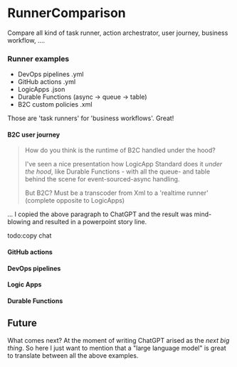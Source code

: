 # RunnerComparison
Compare all kind of task runner, action archestrator, user journey, business workflow, ....

### Runner examples

- DevOps pipelines  .yml
- GitHub actions  .yml
- LogicApps .json
- Durable Functions (async -> queue -> table)
- B2C custom policies .xml

Those are 'task runners' for 'business workflows'. Great!

#### B2C user journey

> How do you think is the runtime of B2C handled under the hood?  
>    
> I've seen a nice presentation how LogicApp Standard does it *under the hood*, like Durable Functions - with all the queue- and table behind the scene for event-sourced-async handling.
>   
> But B2C? Must be a transcoder from Xml to a 'realtime runner' (complete opposite to LogicApps)

... I copied the above paragraph to ChatGPT and the result was mind-blowing and resulted in a powerpoint story line.

todo:copy chat

#### GitHub actions

#### DevOps pipelines

#### Logic Apps

#### Durable Functions

## Future

What comes next? 
At the moment of writing ChatGPT arised as the *next big thing*. So here I just want to mention that a "large language model" is great to translate between all the above examples.
